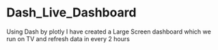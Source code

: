 # Dash_Live_Dashboard
Using Dash by plotly I have created a Large Screen dashboard which we run on TV and refresh data in every 2 hours
